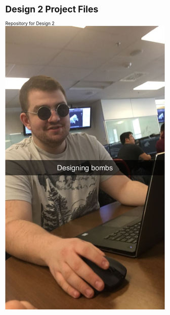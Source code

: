 # Design 2 Project Files
Repository for Design 2
![Design](https://github.com/BREE490-Engineering-Design/Design-2/blob/main/Memes/Design.JPG)
